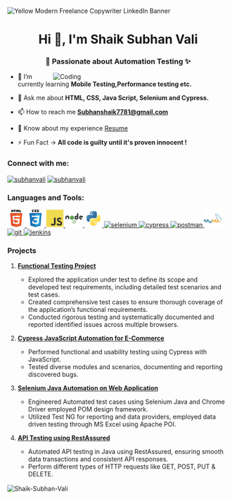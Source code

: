 ![Yellow Modern Freelance Copywriter LinkedIn Banner](https://github.com/Shaik-Subhan-Vali/Shaik-Subhan-Vali/assets/170219220/5278afa8-1769-4f8e-afb7-4727fad9ca91)
<h1 align="center">Hi 👋, I'm Shaik Subhan Vali</h1>


<h3  align="center">🌟 Passionate about Automation Testing ✨</h3>

<img  align="right" alt="Coding" width="400" src="https://cdn.dribbble.com/users/1162077/screenshots/3848914/programmer.gif">




- 🌱 I’m currently learning **Mobile Testing,Performance testing etc.**
  
- 💬 Ask me about **HTML, CSS, Java Script, Selenium and Cypress.**


- 📫 How to reach me **Subhanshaik7781@gmail.com**

- 📄 Know about my experience [Resume](https://drive.google.com/file/d/1FUhFzz-PiSmP18_AqDn0pWhV_OBpXjrO/view?usp=sharing)
  
- ⚡ Fun Fact -> **All code is guilty until it's proven innocent !**


<h3 align="left">Connect with me:</h3>
<p align="left">
<a href="https://www.linkedin.com/in/subhanvali/" target="blank"><img align="center" src="https://raw.githubusercontent.com/rahuldkjain/github-profile-readme-generator/master/src/images/icons/Social/linked-in-alt.svg" alt="subhanvali" height="30" width="40" /></a>
<a href="https://www.hackerrank.com/profile/subhanlucky111" target="blank"><img align="center" src="https://raw.githubusercontent.com/rahuldkjain/github-profile-readme-generator/master/src/images/icons/Social/hackerrank.svg" alt="subhanvali" height="30" width="40" /></a>

<h3 align="left">Languages and Tools:</h3>
<p align="left">
  <!-- Frontend -->
  <a href="https://www.w3.org/html/" target="_blank" rel="noreferrer">
    <img src="https://raw.githubusercontent.com/devicons/devicon/master/icons/html5/html5-original-wordmark.svg" alt="html5" width="40" height="40"/>
  </a>
  <a href="https://www.w3schools.com/css/" target="_blank" rel="noreferrer">
    <img src="https://raw.githubusercontent.com/devicons/devicon/master/icons/css3/css3-original-wordmark.svg" alt="css3" width="40" height="40"/>
  </a>
  <a href="https://developer.mozilla.org/en-US/docs/Web/JavaScript" target="_blank" rel="noreferrer">
    <img src="https://raw.githubusercontent.com/devicons/devicon/master/icons/javascript/javascript-original.svg" alt="javascript" width="40" height="40"/>
  </a>

  <!-- Backend -->
  <a href="https://nodejs.org" target="_blank" rel="noreferrer">
    <img src="https://raw.githubusercontent.com/devicons/devicon/master/icons/nodejs/nodejs-original-wordmark.svg" alt="nodejs" width="40" height="40"/>
  </a>
  <a href="https://www.python.org" target="_blank" rel="noreferrer">
    <img src="https://raw.githubusercontent.com/devicons/devicon/master/icons/python/python-original.svg" alt="python" width="40" height="40"/>
  </a>

  <!-- Testing -->
  <a href="https://www.selenium.dev" target="_blank" rel="noreferrer">
    <img src="https://raw.githubusercontent.com/detain/svg-logos/780f25886640cef088af994181646db2f6b1a3f8/svg/selenium-logo.svg" alt="selenium" width="40" height="40"/>
  </a>
  <a href="https://www.cypress.io" target="_blank" rel="noreferrer">
    <img src="https://raw.githubusercontent.com/simple-icons/simple-icons/6e46ec1fc23b60c8fd0d2f2ff46db82e16dbd75f/icons/cypress.svg" alt="cypress" width="40" height="40"/>
  </a>
  <a href="https://www.postman.com" target="_blank" rel="noreferrer">
    <img src="https://www.vectorlogo.zone/logos/getpostman/getpostman-icon.svg" alt="postman" width="40" height="40"/>
  </a>

  <!-- Databases -->
  <a href="https://www.mysql.com/" target="_blank" rel="noreferrer">
    <img src="https://raw.githubusercontent.com/devicons/devicon/master/icons/mysql/mysql-original-wordmark.svg" alt="mysql" width="40" height="40"/>
  </a>

  <!-- DevOps & Other Tools -->
  <a href="https://git-scm.com/" target="_blank" rel="noreferrer">
    <img src="https://www.vectorlogo.zone/logos/git-scm/git-scm-icon.svg" alt="git" width="40" height="40"/>
  </a>
  <a href="https://www.jenkins.io" target="_blank" rel="noreferrer">
    <img src="https://www.vectorlogo.zone/logos/jenkins/jenkins-icon.svg" alt="jenkins" width="40" height="40"/>
  </a>
</p>

### Projects

1. **[Functional Testing Project](https://github.com/Shaik-Subhan-Vali/Kushi-Travels-ManualTesting)**
   - Explored the application under test to define its scope and developed test requirements, including detailed test scenarios and test cases.
   - Created comprehensive test cases to ensure thorough coverage of the application’s functional requirements.
   - Conducted rigorous testing and systematically documented and reported identified issues across multiple browsers.

2. **[Cypress JavaScript Automation for E-Commerce](https://github.com/Shaik-Subhan-Vali/Daily-Practise-JavaScript)**  
   - Performed functional and usability testing using Cypress with JavaScript.
   - Tested diverse modules and scenarios, documenting and reporting discovered bugs.
   
3. **[Selenium Java Automation on Web Application](https://github.com/Shaik-Subhan-Vali/OpenCart)**  
   - Engineered Automated test cases using Selenium Java and Chrome Driver employed POM design framework.
   - Utilized Test NG for reporting and data providers, employed data driven testing through MS Excel using Apache POI.

4. **[API Testing using RestAssured](https://github.com/Shaik-Subhan-Vali/Beeceptor-API-Rest-and-Cypress)**  
   - Automated API testing in Java using RestAssured, ensuring smooth data transactions and consistent API responses.
   - Perform different types of HTTP requests like GET, POST, PUT & DELETE.

<p><img align="center" src="https://github-readme-stats.vercel.app/api/top-langs?username=Shaik-Subhan-Vali&show_icons=true&locale=en&layout=compact" alt="Shaik-Subhan-Vali" /></p>

